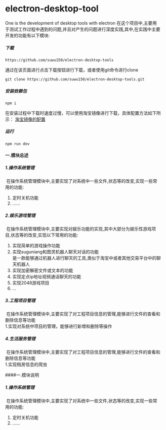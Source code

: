 # electron-desktop-tool
One is the development of desktop tools with electron
在这个项目中,主要用于测试工作过程中遇到的问题,并且对产生的问题进行深度实践,其中,在实践中主要开发的功能有以下模块:     
    
        
##### 下载
```$xslt
https://github.com/suwu150/electron-desktop-tools
```    
通过在该页面进行点击下载按钮进行下载，或者使用git命令进行clone
```$xslt
git clone https://github.com/suwu150/electron-desktop-tools.git
```        
    
##### 安装依赖包
```$xslt
npm i 
``` 
在安装过程中下载时速度过慢，可以使用淘宝镜像进行下载，具体配置方法如下所示：
       [淘宝镜像的配置](http://blog.csdn.net/suwu150/article/details/78554516)     
##### 运行    
    
```$xslt
npm run dev
```           
#### 一.模块总述  

##### 1.操作系统管理  

  在操作系统管理模块中,主要实现了对系统中一些文件,状态等的改变,实现一些常用的功能:  
  1. 定时关机功能   
  2. ......
##### 2.娱乐游戏管理  

  在操作系统管理模块中,主要实现对娱乐功能的实现,其中大部分为娱乐性游戏项目,状态等的改变,实现以下常用的功能:   
  1. 实现简单的游戏操作功能   
  2. 实现suguniang和图灵机器人聊天对话的功能    
     是一款能够通过机器人进行聊天的工具,类似于淘宝中或者其他交易平台中的聊天机器人
  3. 实现加密解密文件或文本的功能  
  4. 实现定点ip地址视频通话聊天的功能   
  5. 实现2048游戏项目
  6. ...
##### 3.工程项目管理  

  在操作系统管理模块中,主要实现了对工程项目信息的管理,能够进行文件的查看和删除信息等功能      
   1.实现对系统中项目的管理，能够进行新增和删除等操作  
    
    
##### 4.生活服务管理  

  在操作系统管理模块中,主要实现了对工程项目信息的管理,能够进行文件的查看和删除信息等功能      
   1.实现租房信息的爬虫               
         
   
####一.模块说明    
            
            
##### 1.操作系统管理  

  在操作系统管理模块中,主要实现了对系统中一些文件,状态等的改变,实现一些常用的功能:
  1. 定时关机功能 
  2. ......
